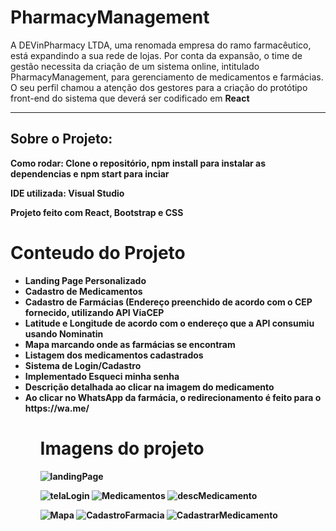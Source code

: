 <h1>PharmacyManagement</h1>
 <p>A DEVinPharmacy LTDA, uma renomada empresa do ramo farmacêutico, está expandindo a sua rede de lojas. Por conta da expansão, o time de gestão necessita da criação de um sistema online, intitulado PharmacyManagement, para gerenciamento de medicamentos e farmácias. O seu perfil chamou a atenção dos gestores para a criação do protótipo front-end do sistema que deverá ser codificado em <strong>React</<strong></p>
 <hr>
 
 <h2>Sobre o Projeto: </h2>
 
 Como rodar: Clone o repositório, npm install para instalar as dependencias e npm start para inciar
 
 IDE utilizada: Visual Studio
 
 Projeto feito com React, Bootstrap e CSS
 

<h1>Conteudo do Projeto</h1>
<ul>
  <li>Landing Page Personalizado</li>
  <li>Cadastro de Medicamentos</li>
  <li>Cadastro de Farmácias (Endereço preenchido de acordo com o CEP fornecido, utilizando API ViaCEP</li>
  <li>Latitude e Longitude de acordo com o endereço que a API consumiu usando Nominatin</li>
  <li>Mapa marcando onde as farmácias se encontram</li>
  <li>Listagem dos medicamentos cadastrados</li>
  <li>Sistema de Login/Cadastro</li>
  <li>Implementado Esqueci minha senha </li>
  <li>Descrição detalhada ao clicar na imagem do medicamento </li>
  <li>Ao clicar no WhatsApp da farmácia, o redirecionamento é feito para o https://wa.me/</li>
<ul>

 

 
 <h1>Imagens do projeto</h1>
  
  
 ![landingPage](https://user-images.githubusercontent.com/108702111/191635388-4898337b-2ac5-4fd6-878b-e9a23cb53966.png)
  
![telaLogin](https://user-images.githubusercontent.com/108702111/191635479-54040ab3-3604-4f0e-9796-4b73b6451d17.png)
![Medicamentos](https://user-images.githubusercontent.com/108702111/191635498-2ee177b8-84f6-4981-bb34-597ef823c913.png)
  ![descMedicamento](https://user-images.githubusercontent.com/108702111/191638984-40925a46-2620-446a-a051-46289d99dfff.png)

![Mapa](https://user-images.githubusercontent.com/108702111/191635560-ac993780-af18-4383-8686-9c3f84a8259f.png)
![CadastroFarmacia](https://user-images.githubusercontent.com/108702111/191635565-0bdd5538-6fd5-4937-be02-f4f5f7082cfb.png)
![CadastrarMedicamento](https://user-images.githubusercontent.com/108702111/191635566-d2be7acc-c4d2-4dad-9bb7-25010b0a8e5c.png)
